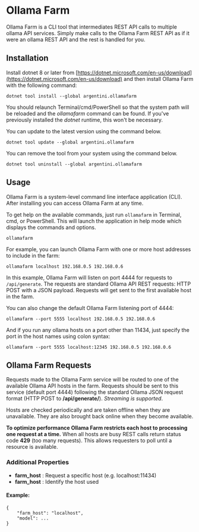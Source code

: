 # Ollama Farm

Ollama Farm is a CLI tool that intermediates REST API calls to multiple ollama API services. Simply make calls to the Ollama Farm REST API as if it were an ollama REST API and the rest is handled for you.

## Installation

Install dotnet 8 or later from [https://dotnet.microsoft.com/en-us/download](https://dotnet.microsoft.com/en-us/download) and then install Ollama Farm with the following command:

```
dotnet tool install --global argentini.ollamafarm
```

You should relaunch Terminal/cmd/PowerShell so that the system path will be reloaded and the *ollamafarm* command can be found. If you've previously installed the *dotnet* runtime, this won't be necessary.

You can update to the latest version using the command below.

```
dotnet tool update --global argentini.ollamafarm
```

You can remove the tool from your system using the command below.

```
dotnet tool uninstall --global argentini.ollamafarm
```

## Usage

Ollama Farm is a system-level command line interface application (CLI). After installing you can access Ollama Farm at any time.

To get help on the available commands, just run `ollamafarm` in Terminal, cmd, or PowerShell. This will launch the application in help mode which displays the commands and options.

```
ollamafarm
```

For example, you can launch Ollama Farm with one or more host addresses to include in the farm:

```
ollamafarm localhost 192.168.0.5 192.168.0.6
```

In this example, Ollama Farm will listen on port 4444 for requests to `/api/generate`. The requests are standard Ollama API REST requests: HTTP POST with a JSON payload. Requests will get sent to the first available host in the farm.

You can also change the default Ollama Farm listening port of 4444:

```
ollamafarm --port 5555 localhost 192.168.0.5 192.168.0.6
```

And if you run any ollama hosts on a port other than 11434, just specify the port in the host names using colon syntax:

```
ollamafarm --port 5555 localhost:12345 192.168.0.5 192.168.0.6
```
## Ollama Farm Requests

Requests made to the Ollama Farm service will be routed to one of the available Ollama API hosts in the farm. Requests should be sent to this service (default port 4444) following the standard Ollama JSON request format (HTTP POST to **/api/generate/**). *Streaming is supported*.

Hosts are checked periodically and are taken offline when they are unavailable. They are also brought back online when they become available.

**To optimize performance Ollama Farm restricts each host to processing one request at a time.** When all hosts are busy REST calls return status code **429** (too many requests). This allows requesters to poll until a resource is available.

### Additional Properties

- **farm_host** : Request a specific host (e.g. localhost:11434)
- **farm_host** : Identify the host used

#### Example:
```
{
    "farm_host": "localhost",
    "model": ...
}
```
